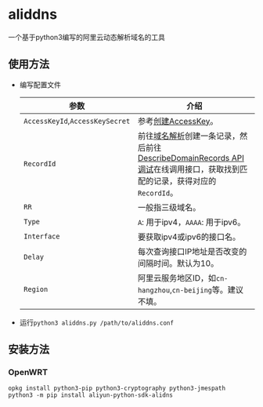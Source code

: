 # aliddns

一个基于python3编写的阿里云动态解析域名的工具

## 使用方法

* 编写配置文件

  | 参数                            | 介绍                                                         |
  | ------------------------------- | ------------------------------------------------------------ |
  | `AccessKeyId`,`AccessKeySecret` | 参考[创建AccessKey](https://help.aliyun.com/document_detail/116401.html?spm=5176.21213303.J_6704733920.7.fd0053c9YgctEe)。 |
  | `RecordId`                      | 前往[域名解析](https://dns.console.aliyun.com/#/dns/domainList)创建一条记录，然后前往[DescribeDomainRecords API调试](https://next.api.aliyun.com/api/Alidns/2015-01-09/DescribeDomainRecords)在线调用接口，获取找到匹配的记录，获得对应的`RecordId`。 |
  | `RR`                            | 一般指三级域名。                                             |
  | `Type`                          | `A`: 用于ipv4，`AAAA`: 用于ipv6。                            |
  | `Interface`                     | 要获取ipv4或ipv6的接口名。                                   |
  | `Delay`                         | 每次查询接口IP地址是否改变的间隔时间。默认为10。             |
  | `Region`                        | 阿里云服务地区ID，如`cn-hangzhou`,`cn-beijing`等。建议不填。 |

* 运行`python3 aliddns.py /path/to/aliddns.conf`

## 安装方法

### OpenWRT

```shell
opkg install python3-pip python3-cryptography python3-jmespath
python3 -m pip install aliyun-python-sdk-alidns
```

